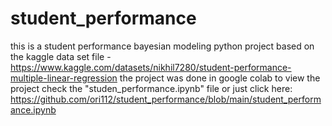# student_performance
this is a student performance bayesian modeling python project based on the kaggle data set file - https://www.kaggle.com/datasets/nikhil7280/student-performance-multiple-linear-regression the project was done in google colab to view the project check the "studen_performance.ipynb" file or just click here: https://github.com/ori112/student_performance/blob/main/student_performance.ipynb
